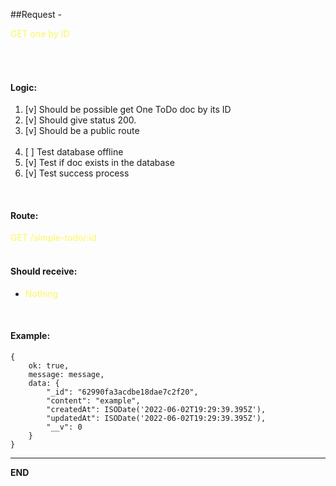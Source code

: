 ##Request - <div class="color-yellow inline">GET one by ID</div>

<div class="divider"></div>
<br>
<br>

#### Logic:

<ol>
<li>[v] Should be possible get One ToDo doc by its ID</li>
<li>[v] Should give status 200.</li>
<li>[v] Should be a public route</li>
<br>
<li>[ ] Test database offline</li>
<li>[v] Test if doc exists in the database</li>
<li>[v] Test success process</li>
</ol>

<br />

#### Route:
<div class="color-yellow">GET /simple-todo/:id</div>
<br />

#### Should receive:
<ul>
    <li><div class="color-yellow">Nothing</div></li>
</ul>
<br />

#### Example:
    {
        ok: true,
        message: message,
        data: {
            "_id": "62990fa3acdbe18dae7c2f20",
            "content": "example",
            "createdAt": ISODate('2022-06-02T19:29:39.395Z'),
            "updatedAt": ISODate('2022-06-02T19:29:39.395Z'),
            "__v": 0
        }
    }



------------------------------------------------
<div class="bold">END</div>

<style>
    .color-yellow{
        color:  #fcf75e;
    }
    .inline{
        display: inline;
    }
    .bold{
        font-weight: bold;
    }

    .divider{
        width: 100%;
        height: 1px;
        background: #fff;
        margin-top: 10px;
    }
</style>